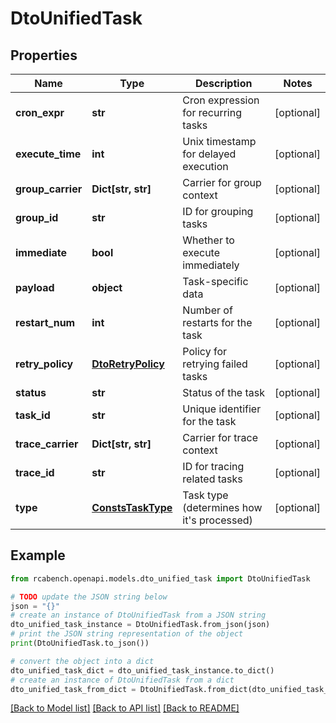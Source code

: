 # DtoUnifiedTask


## Properties

Name | Type | Description | Notes
------------ | ------------- | ------------- | -------------
**cron_expr** | **str** | Cron expression for recurring tasks | [optional] 
**execute_time** | **int** | Unix timestamp for delayed execution | [optional] 
**group_carrier** | **Dict[str, str]** | Carrier for group context | [optional] 
**group_id** | **str** | ID for grouping tasks | [optional] 
**immediate** | **bool** | Whether to execute immediately | [optional] 
**payload** | **object** | Task-specific data | [optional] 
**restart_num** | **int** | Number of restarts for the task | [optional] 
**retry_policy** | [**DtoRetryPolicy**](DtoRetryPolicy.md) | Policy for retrying failed tasks | [optional] 
**status** | **str** | Status of the task | [optional] 
**task_id** | **str** | Unique identifier for the task | [optional] 
**trace_carrier** | **Dict[str, str]** | Carrier for trace context | [optional] 
**trace_id** | **str** | ID for tracing related tasks | [optional] 
**type** | [**ConstsTaskType**](ConstsTaskType.md) | Task type (determines how it&#39;s processed) | [optional] 

## Example

```python
from rcabench.openapi.models.dto_unified_task import DtoUnifiedTask

# TODO update the JSON string below
json = "{}"
# create an instance of DtoUnifiedTask from a JSON string
dto_unified_task_instance = DtoUnifiedTask.from_json(json)
# print the JSON string representation of the object
print(DtoUnifiedTask.to_json())

# convert the object into a dict
dto_unified_task_dict = dto_unified_task_instance.to_dict()
# create an instance of DtoUnifiedTask from a dict
dto_unified_task_from_dict = DtoUnifiedTask.from_dict(dto_unified_task_dict)
```
[[Back to Model list]](../README.md#documentation-for-models) [[Back to API list]](../README.md#documentation-for-api-endpoints) [[Back to README]](../README.md)


